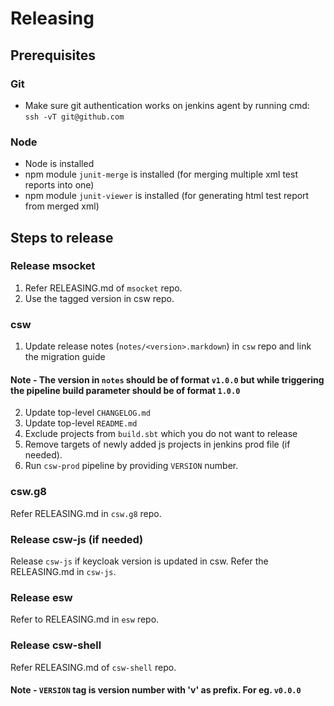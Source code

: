 # Releasing

## Prerequisites

### Git
* Make sure git authentication works on jenkins agent by running cmd: `ssh -vT git@github.com`

### Node
* Node is installed
* npm module `junit-merge` is installed (for merging multiple xml test reports into one)
* npm module `junit-viewer` is installed (for generating html test report from merged xml)

## Steps to release

### Release msocket
1. Refer RELEASING.md of `msocket` repo.
2. Use the tagged version in csw repo.
    
### csw
1. Update release notes (`notes/<version>.markdown`) in `csw` repo and link the migration guide
#### Note - The version in `notes` should be of format `v1.0.0` but while triggering the pipeline build parameter should be of format `1.0.0` 
2. Update top-level `CHANGELOG.md`
3. Update top-level `README.md`
4. Exclude projects from `build.sbt` which you do not want to release
5. Remove targets of newly added js projects in jenkins prod file (if needed).  
6. Run `csw-prod` pipeline by providing `VERSION` number.

### csw.g8
Refer RELEASING.md in `csw.g8` repo.

### Release csw-js (if needed)
Release `csw-js` if keycloak version is updated in csw. Refer the RELEASING.md in `csw-js`.

### Release esw
Refer to RELEASING.md in `esw` repo.

### Release csw-shell
Refer RELEASING.md of `csw-shell` repo.

#### Note - `VERSION` tag is version number with 'v' as prefix. For eg. `v0.0.0`